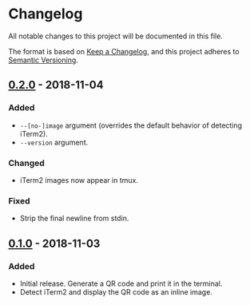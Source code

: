 # Changelog
All notable changes to this project will be documented in this file.

The format is based on [Keep a Changelog](https://keepachangelog.com/en/1.0.0/),
and this project adheres to [Semantic Versioning](https://semver.org/spec/v2.0.0.html).


<!-- ## [Unreleased] -->


## [0.2.0] - 2018-11-04

### Added
- `--[no-]image` argument (overrides the default behavior of detecting iTerm2).
- `--version` argument.

### Changed
- iTerm2 images now appear in tmux.

### Fixed
- Strip the final newline from stdin.


## [0.1.0] - 2018-11-03

### Added
- Initial release. Generate a QR code and print it in the terminal.
- Detect iTerm2 and display the QR code as an inline image.


[Unreleased]: https://git.sr.ht/~ljc/putqr/log
[0.2.0]: https://git.sr.ht/~ljc/putqr/log/v0.2.0
[0.1.0]: https://git.sr.ht/~ljc/putqr/log/v0.1.0
